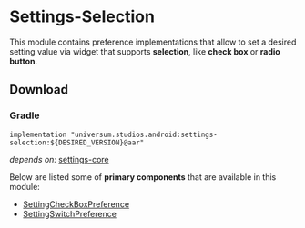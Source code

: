 Settings-Selection
===============

This module contains preference implementations that allow to set a desired setting value via widget
that supports **selection**, like **check box** or **radio button**.

## Download ##

### Gradle ###

    implementation "universum.studios.android:settings-selection:${DESIRED_VERSION}@aar"

_depends on:_
[settings-core](https://github.com/universum-studios/android_settings/tree/master/library-core)

Below are listed some of **primary components** that are available in this module:

- [SettingCheckBoxPreference](https://github.com/universum-studios/android_settings/blob/master/library-selection/src/main/java/universum/studios/android/setting/SettingCheckBoxPreference.java)
- [SettingSwitchPreference](https://github.com/universum-studios/android_settings/blob/master/library-selection/src/main/java/universum/studios/android/setting/SettingSwitchPreference.java)
